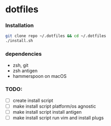 # dotfiles

### Installation
```sh
git clone repo ~/.dotfiles && cd ~/.dotfiles
./install.sh
```

### dependencies
- zsh, git
- zsh antigen
- hammerspoon on macOS

### TODO:
 - [ ] create install script
 - [ ] make install script platform/os agnostic
 - [ ] make install script install antigen
 - [ ] make install script run vim and install plugs
